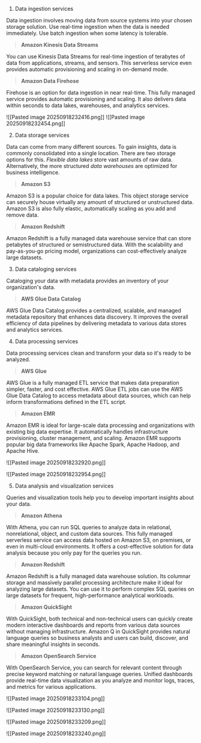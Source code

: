 
1. Data ingestion services

Data ingestion involves moving data from source systems into your chosen storage solution. Use real-time ingestion when the data is needed immediately. Use batch ingestion when some latency is tolerable.

> **Amazon Kinesis Data Streams**

You can use Kinesis Data Streams for real-time ingestion of terabytes of data from applications, streams, and sensors. This serverless service even provides automatic provisioning and scaling in on-demand mode.

> **Amazon Data Firehose**

Firehose is an option for data ingestion in near real-time. This fully managed service provides automatic provisioning and scaling. It also delivers data within seconds to data lakes, warehouses, and analytics services.

![[Pasted image 20250918232416.png]]
![[Pasted image 20250918232454.png]]


2. Data storage services

Data can come from many different sources. To gain insights, data is commonly consolidated into a single location. There are two storage options for this. _Flexible data lakes_ store vast amounts of raw data. Alternatively, the more structured _data warehouses_ are optimized for business intelligence.

> **Amazon S3**

Amazon S3 is a popular choice for data lakes. This object storage service can securely house virtually any amount of structured or unstructured data. Amazon S3 is also fully elastic, automatically scaling as you add and remove data.

> **Amazon Redshift**

Amazon Redshift is a fully managed data warehouse service that can store petabytes of structured or semistructured data. With the scalability and pay-as-you-go pricing model, organizations can cost-effectively analyze large datasets.


3. Data cataloging services

Cataloging your data with metadata provides an inventory of your organization's data.

> **AWS Glue Data Catalog**

AWS Glue Data Catalog provides a centralized, scalable, and managed metadata repository that enhances data discovery. It improves the overall efficiency of data pipelines by delivering metadata to various data stores and analytics services.


4. Data processing services

Data processing services clean and transform your data so it's ready to be analyzed.

> **AWS Glue**

AWS Glue is a fully managed ETL service that makes data preparation simpler, faster, and cost effective. AWS Glue ETL jobs can use the AWS Glue Data Catalog to access metadata about data sources, which can help inform transformations defined in the ETL script.

> **Amazon EMR**

Amazon EMR is ideal for large-scale data processing and organizations with existing big data expertise. It automatically handles infrastructure provisioning, cluster management, and scaling. Amazon EMR supports popular big data frameworks like Apache Spark, Apache Hadoop, and Apache Hive.

![[Pasted image 20250918232920.png]]

![[Pasted image 20250918232954.png]]


5. Data analysis and visualization services

Queries and visualization tools help you to develop important insights about your data.

> **Amazon Athena**

With Athena, you can run SQL queries to analyze data in relational, nonrelational, object, and custom data sources. This fully managed serverless service can access data hosted on Amazon S3, on premises, or even in multi-cloud environments. It offers a cost-effective solution for data analysis because you only pay for the queries you run.

> **Amazon Redshift**

Amazon Redshift is a fully managed data warehouse solution. Its columnar storage and massively parallel processing architecture make it ideal for analyzing large datasets. You can use it to perform complex SQL queries on large datasets for frequent, high-performance analytical workloads.

> **Amazon QuickSight**

With QuickSight, both technical and non-technical users can quickly create modern interactive dashboards and reports from various data sources without managing infrastructure. Amazon Q in QuickSight provides natural language queries so business analysts and users can build, discover, and share meaningful insights in seconds.

> **Amazon OpenSearch Service**

With OpenSearch Service, you can search for relevant content through precise keyword matching or natural language queries. Unified dashboards provide real-time data visualization as you analyze and monitor logs, traces, and metrics for various applications.

![[Pasted image 20250918233104.png]]

![[Pasted image 20250918233130.png]]

![[Pasted image 20250918233209.png]]

![[Pasted image 20250918233240.png]]